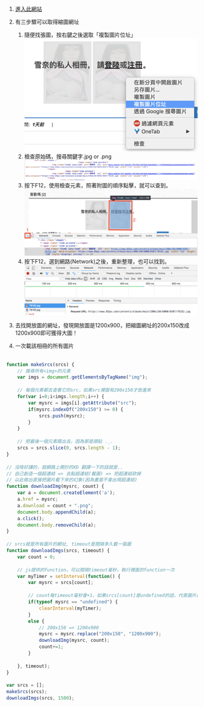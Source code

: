1. [進入此網站](https://www.85po.com/albums/4435/ke-ai-de-mei-zi-zi-pai-gei-wo-kan/)

2. 有三步驟可以取得縮圖網址
	1. 隨便找張圖，按右鍵之後選取「複製圖片位址」
	![method1](./imgs/method1.png)
	2. 檢查原始碼，搜尋關鍵字.jpg or .png
	![method2](./imgs/method2.png)
	3. 按下F12，使用檢查元素，照著附圖的順序點擊，就可以查到。
	![method3](./imgs/method3.png)
	4. 按下F12，選到網路(Network)之後，重新整理，也可以找到。
	![method4](./imgs/method4.png)

3. 去找開放圖的網址，發現開放圖是1200x900，把縮圖網址的200x150改成1200x900即可獲得大圖！

4. 一次載該相冊的所有圖片
```javascript

function makeSrcs(srcs) {
	// 搜尋所有<img>的元素
	var imgs = document.getElementsByTagName("img");

	// 每個元素都去查看它的src，如果src裡面有200x150才放進來
	for(var i=0;i<imgs.length;i++) {
		var mysrc = imgs[i].getAttribute("src");
		if(mysrc.indexOf("200x150") >= 0) {
			srcs.push(mysrc);
		}
	}

	// 把最後一個元素踢出去，因為那是頭貼 ._.
	srcs = srcs.slice(0, srcs.length - 1);
}

// 沒啥好講的，就網路上開抄的XD 翻譯一下的話就是..
// 自己創造一個超連結 => 去點超連結(載圖) => 把超連結砍掉
// 以此做出直接把圖片載下來的幻象(因為畫面不會出現超連結)
function downloadImg(mysrc, count) {
	var a = document.createElement('a');
	a.href = mysrc;
	a.download = count + ".png";
	document.body.appendChild(a);
	a.click();
	document.body.removeChild(a);
}

// srcs就是所有圖片的網址, timeout是間隔多久載一張圖
function downloadImgs(srcs, timeout) {
	var count = 0;

	// js提供的function，可以間隔timeout毫秒，執行裡面的function一次
	var myTimer = setInterval(function() { 
		var mysrc = srcs[count];

		// count每timeout毫秒會+1，如果srcs[count]是undefined的話，代表圖片都載完了
		if(typeof mysrc == "undefined") {
			clearInterval(myTimer);
		}
		else {
			// 200x150 => 1200x900
			mysrc = mysrc.replace("200x150", "1200x900");
			downloadImg(mysrc, count);
			count+=1;
		}

	}, timeout);
}

var srcs = [];
makeSrcs(srcs);
downloadImgs(srcs, 1500);

```

